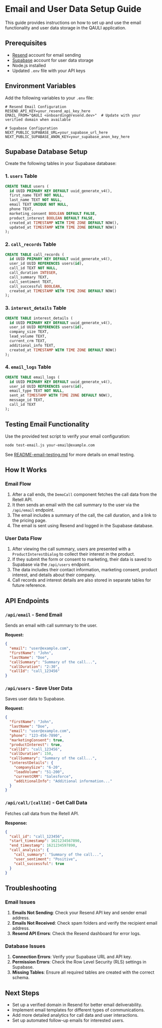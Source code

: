# Email and User Data Setup Guide

This guide provides instructions on how to set up and use the email functionality and user data storage in the QAULI application.

## Prerequisites

- [Resend](https://resend.com) account for email sending
- [Supabase](https://supabase.com) account for user data storage
- Node.js installed
- Updated `.env` file with your API keys

## Environment Variables

Add the following variables to your `.env` file:

```
# Resend Email Configuration
RESEND_API_KEY=your_resend_api_key_here
EMAIL_FROM="QAULI <onboarding@resend.dev>"  # Update with your verified domain when available

# Supabase Configuration
NEXT_PUBLIC_SUPABASE_URL=your_supabase_url_here
NEXT_PUBLIC_SUPABASE_ANON_KEY=your_supabase_anon_key_here
```

## Supabase Database Setup

Create the following tables in your Supabase database:

### 1. `users` Table

```sql
CREATE TABLE users (
  id UUID PRIMARY KEY DEFAULT uuid_generate_v4(),
  first_name TEXT NOT NULL,
  last_name TEXT NOT NULL,
  email TEXT UNIQUE NOT NULL,
  phone TEXT,
  marketing_consent BOOLEAN DEFAULT FALSE,
  product_interest BOOLEAN DEFAULT FALSE,
  created_at TIMESTAMP WITH TIME ZONE DEFAULT NOW(),
  updated_at TIMESTAMP WITH TIME ZONE DEFAULT NOW()
);
```

### 2. `call_records` Table

```sql
CREATE TABLE call_records (
  id UUID PRIMARY KEY DEFAULT uuid_generate_v4(),
  user_id UUID REFERENCES users(id),
  call_id TEXT NOT NULL,
  call_duration INTEGER,
  call_summary TEXT,
  call_sentiment TEXT,
  call_successful BOOLEAN,
  created_at TIMESTAMP WITH TIME ZONE DEFAULT NOW()
);
```

### 3. `interest_details` Table

```sql
CREATE TABLE interest_details (
  id UUID PRIMARY KEY DEFAULT uuid_generate_v4(),
  user_id UUID REFERENCES users(id),
  company_size TEXT,
  lead_volume TEXT,
  current_crm TEXT,
  additional_info TEXT,
  created_at TIMESTAMP WITH TIME ZONE DEFAULT NOW()
);
```

### 4. `email_logs` Table

```sql
CREATE TABLE email_logs (
  id UUID PRIMARY KEY DEFAULT uuid_generate_v4(),
  user_id UUID REFERENCES users(id),
  email_type TEXT NOT NULL,
  sent_at TIMESTAMP WITH TIME ZONE DEFAULT NOW(),
  message_id TEXT,
  call_id TEXT
);
```

## Testing Email Functionality

Use the provided test script to verify your email configuration:

```bash
node test-email.js your-email@example.com
```

See [README-email-testing.md](./README-email-testing.md) for more details on email testing.

## How It Works

### Email Flow

1. After a call ends, the `DemoCall` component fetches the call data from the Retell API.
2. It then sends an email with the call summary to the user via the `/api/email` endpoint.
3. The email includes a summary of the call, the call duration, and a link to the pricing page.
4. The email is sent using Resend and logged in the Supabase database.

### User Data Flow

1. After viewing the call summary, users are presented with a `ProductInterestDialog` to collect their interest in the product.
2. If they submit the form or consent to marketing, their data is saved to Supabase via the `/api/users` endpoint.
3. The data includes their contact information, marketing consent, product interest, and details about their company.
4. Call records and interest details are also stored in separate tables for future reference.

## API Endpoints

### `/api/email` - Send Email

Sends an email with call summary to the user.

**Request:**
```json
{
  "email": "user@example.com",
  "firstName": "John",
  "lastName": "Doe",
  "callSummary": "Summary of the call...",
  "callDuration": "2:30",
  "callId": "call_123456"
}
```

### `/api/users` - Save User Data

Saves user data to Supabase.

**Request:**
```json
{
  "firstName": "John",
  "lastName": "Doe",
  "email": "user@example.com",
  "phone": "123-456-7890",
  "marketingConsent": true,
  "productInterest": true,
  "callId": "call_123456",
  "callDuration": 150,
  "callSummary": "Summary of the call...",
  "interestDetails": {
    "companySize": "6-20",
    "leadVolume": "51-200",
    "currentCRM": "Salesforce",
    "additionalInfo": "Additional information..."
  }
}
```

### `/api/call/[callId]` - Get Call Data

Fetches call data from the Retell API.

**Response:**
```json
{
  "call_id": "call_123456",
  "start_timestamp": 1621234567890,
  "end_timestamp": 1621234597890,
  "call_analysis": {
    "call_summary": "Summary of the call...",
    "user_sentiment": "Positive",
    "call_successful": true
  }
}
```

## Troubleshooting

### Email Issues

1. **Emails Not Sending**: Check your Resend API key and sender email address.
2. **Emails Not Received**: Check spam folders and verify the recipient email address.
3. **Resend API Errors**: Check the Resend dashboard for error logs.

### Database Issues

1. **Connection Errors**: Verify your Supabase URL and API key.
2. **Permission Errors**: Check the Row Level Security (RLS) settings in Supabase.
3. **Missing Tables**: Ensure all required tables are created with the correct schema.

## Next Steps

- Set up a verified domain in Resend for better email deliverability.
- Implement email templates for different types of communications.
- Add more detailed analytics for call data and user interactions.
- Set up automated follow-up emails for interested users. 